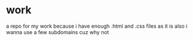 # work
a repo for my work because i have enough .html and .css files as it is
also i wanna use a few subdomains cuz why not
